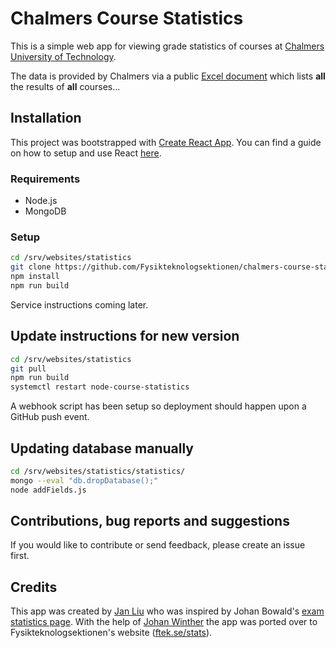 # Chalmers Course Statistics
This is a simple web app for viewing grade statistics of courses at [Chalmers University of Technology](https://chalmers.se).

The data is provided by Chalmers via a public [Excel document](http://document.chalmers.se/doc/00000000-0000-0000-0000-00001C968DC6) which lists **all** the results of **all** courses...

## Installation
This project was bootstrapped with [Create React App](https://github.com/facebookincubator/create-react-app).
You can find a guide on how to setup and use React [here](https://github.com/facebookincubator/create-react-app/blob/master/packages/react-scripts/template/README.md).

### Requirements
- Node.js
- MongoDB

### Setup
```bash
cd /srv/websites/statistics
git clone https://github.com/Fysikteknologsektionen/chalmers-course-stats/
npm install
npm run build
```
Service instructions coming later.


## Update instructions for new version
```bash
cd /srv/websites/statistics
git pull
npm run build
systemctl restart node-course-statistics
```
A webhook script has been setup so deployment should happen upon a GitHub push event.

## Updating database manually
```bash
cd /srv/websites/statistics/statistics/
mongo --eval "db.dropDatabase();"
node addFields.js
```

## Contributions, bug reports and suggestions
If you would like to contribute or send feedback, please create an issue first.

## Credits
This app was created by [Jan Liu](https://github.com/fsharpasharp/) who was inspired by Johan Bowald's [exam statistics page](http://tenta.bowald.se). With the help of [Johan Winther](https://github.com/JohanWinther) the app was ported over to Fysikteknologsektionen's website ([ftek.se/stats](https://ftek.se/stats)).
